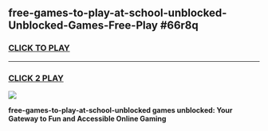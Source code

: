 
## free-games-to-play-at-school-unblocked-Unblocked-Games-Free-Play #66r8q
<h3>
<a href="https://us.freeplayer.one?title=free-games-to-play-at-school-unblocked&ref=9M">CLICK TO PLAY</a></h3>
<hr>

<h3>
<a href="https://us.freeplayer.one?title=free-games-to-play-at-school-unblocked&ref=9M">CLICK 2 PLAY</a>
  
</h3>

<a href="https://us.freeplayer.one?title=free-games-to-play-at-school-unblocked&ref=9M"><img src="https://clearcache.store/games.png"></a>


**free-games-to-play-at-school-unblocked games unblocked: Your Gateway to Fun and Accessible Online Gaming**
